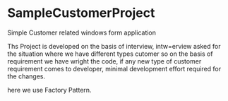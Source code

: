 # SampleCustomerProject
Simple Customer related windows form application 


Ths Project is developed on the basis of interview, 
intw=erview asked for the situation where we have different types cutomer so on the basis of requirement we have wright the code,
if any new type of customer requirement comes to developer, minimal development effort required for the changes.

here we use Factory Pattern.


